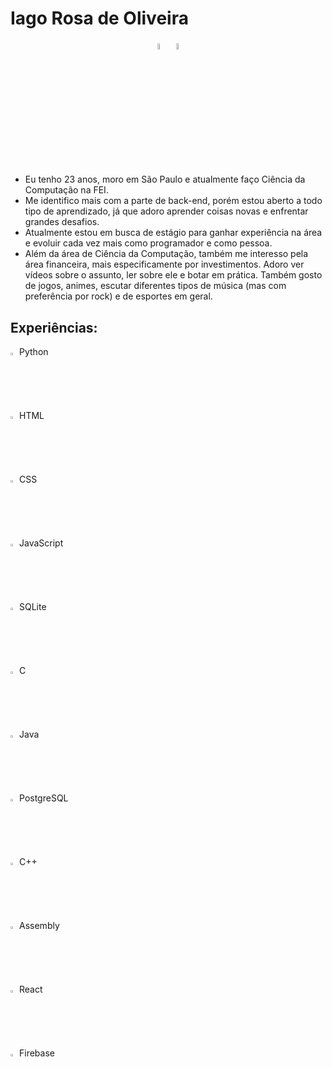 # Iago Rosa de Oliveira

<div align="center">
  <a href="mailto:iagoimportantthings@gmail.com"><img width=5% height=5% loading="lazy" src="https://github.com/iagorosa28/iagorosa28/assets/125699322/1df10280-36e3-44c4-b504-83359b542ec2"></a>
  <a href="https://www.linkedin.com/in/iago-rosa-de-oliveira/"><img width=5% height=5% loading="lazy" src="https://github.com/iagorosa28/iagorosa28/assets/125699322/19733af4-2f3d-4eb2-9081-36165defea85"></a>
</div>

- Eu tenho 23 anos, moro em São Paulo e atualmente faço Ciência da Computação na FEI.
- Me identifico mais com a parte de back-end, porém estou aberto a todo tipo de aprendizado, já que adoro aprender coisas novas e enfrentar grandes desafios.
- Atualmente estou em busca de estágio para ganhar experiência na área e evoluir cada vez mais como programador e como pessoa.
- Além da área de Ciência da Computação, também me interesso pela área financeira, mais especificamente por investimentos. Adoro ver vídeos sobre o assunto, ler sobre ele e botar em prática. Também gosto de jogos, animes, escutar diferentes tipos de música (mas com preferência por rock) e de esportes em geral.

## Experiências:

<p>
  <img width=2% height=2% src="https://github.com/iagorosa28/iagorosa28/assets/125699322/afb6339c-6879-4f64-956c-ef8189e4d70d" title="Python"/>
  Python
</p>
<p>
  <img width=2% height=2% src="https://github.com/iagorosa28/iagorosa28/assets/125699322/3c1c20c5-94e2-4113-895e-e9bb80442a6a" title="HTML"/>
  HTML
</p>
<p>
  <img width=2% height=2% src="https://github.com/iagorosa28/iagorosa28/assets/125699322/416ee8a6-a01c-4532-a3e5-16b799a8aa2e" title="CSS"/>
  CSS
</p>
<p>
  <img width=2% height=2% src="https://github.com/iagorosa28/iagorosa28/assets/125699322/a0809b8a-e32c-4e3b-981b-e9091b9bf232" title="JavaScript"/>
  JavaScript
</p>
<p>
  <img width=2% height=2% src="https://cdn.jsdelivr.net/gh/devicons/devicon@latest/icons/sqlite/sqlite-original-wordmark.svg" title="SQLite"/>
  SQLite
</p>
<p>
  <img width=2% height=2% src="https://cdn.jsdelivr.net/gh/devicons/devicon@latest/icons/c/c-original.svg" title="C"/>
  C
</p>
<p>
  <img width=2% height=2% src="https://github.com/iagorosa28/iagorosa28/assets/125699322/b17faa16-2ce5-4ab9-94e8-cd887f4d2eb9" title="Java"/>
  Java
</p>
<p>
  <img width=2% height=2% src="https://cdn.jsdelivr.net/gh/devicons/devicon@latest/icons/postgresql/postgresql-original-wordmark.svg" title="PostgreSQL"/>
  PostgreSQL
</p>
<p>
  <img width=2% height=2% src="https://github.com/iagorosa28/iagorosa28/assets/125699322/62a48335-5879-4313-bc29-4dfec510d6f1" title="C++"/>
  C++
</p>
<p>
  <img width=2% height=2% src="https://github.com/iagorosa28/iagorosa28/assets/125699322/bc0e797c-b2f9-4fad-807a-8d3d4cafab6d" title="Assembly"/>
  Assembly
</p>
<p>
  <img width=2% height=2% src="https://github.com/iagorosa28/iagorosa28/assets/125699322/b66f9c50-6ab9-41ac-892f-df40a95c5f2e" title="React"/>
  React
</p>
<p>
  <img width=2% height=2% src="https://github.com/iagorosa28/iagorosa28/assets/125699322/35f4000f-3d2e-4d4d-9f14-8676a7d10e62" title="Firebase"/>
  Firebase
</p>
<!--
**iagorosa28/iagorosa28** is a ✨ _special_ ✨ repository because its `README.md` (this file) appears on your GitHub profile.

Here are some ideas to get you started:

- 🔭 I’m currently working on ...
- 🌱 I’m currently learning ...
- 👯 I’m looking to collaborate on ...
- 🤔 I’m looking for help with ...
- 💬 Ask me about ...
- 📫 How to reach me: ...
- 😄 Pronouns: ...
- ⚡ Fun fact: ...
-->
